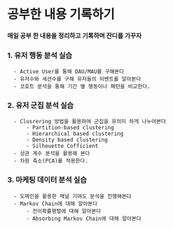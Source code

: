 # 공부한 내용 기록하기
#### 매일 공부 한 내용을 정리하고 기록하며 잔디를 가꾸자


### 1. 유저 행동 분석 실습
      - Active User를 통해 DAU/MAU를 구해본다
      - 유저수와 세션수를 구해 유저들의 이벤트를 알아본다
      - 코호트 분석을 통해 기간 별 행동이나 패턴을 비교한다.
      

### 2. 유저 군집 분석 실습
      - Clusrering 방법을 활용하여 군집을 유의미 하게 나누어본다
          - Partition-based clustering
          - Hierarchical based clustering
          - Density based clustering
          - Silhouette Cofficient
      - 상관 계수 분석을 활용해 본다
      - 차원 축소(PCA)를 적용한다. 
      
### 3. 마케팅 데이터 분석 실습
      - 도메인을 활용한 채널 기여도 분석을 진행해본다
      - Markov Chain에 대해 알아본다
          - 전이확률행렬에 대해 알아본다
          - Absorbing Markov Chain에 대해 알아본다
